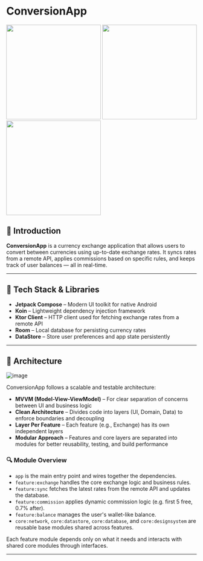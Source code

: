 # ConversionApp

<img src="https://github.com/user-attachments/assets/9ba540fa-e8c5-4e92-b40b-fb163e3af6f8" width="250"/>
<img src="https://github.com/user-attachments/assets/30b20cfe-acaf-4f8e-9c13-e164cf07bbc8" width="250"/>
<img src="https://github.com/user-attachments/assets/ed5a352c-ef8a-4e04-92fe-1a433ebdf095" width="250"/>


## 🚀 Introduction

**ConversionApp** is a currency exchange application that allows users to convert between currencies using up-to-date exchange rates. It syncs rates from a remote API, applies commissions based on specific rules, and keeps track of user balances — all in real-time.

---

## 🧰 Tech Stack & Libraries

* **Jetpack Compose** – Modern UI toolkit for native Android
* **Koin** – Lightweight dependency injection framework
* **Ktor Client** – HTTP client used for fetching exchange rates from a remote API
* **Room** – Local database for persisting currency rates
* **DataStore** – Store user preferences and app state persistently

---

## 🧱 Architecture

![image](https://github.com/user-attachments/assets/a7aba31e-041a-463f-aa64-9ff8fbe70c33)

ConversionApp follows a scalable and testable architecture:

* **MVVM (Model-View-ViewModel)** – For clear separation of concerns between UI and business logic
* **Clean Architecture** – Divides code into layers (UI, Domain, Data) to enforce boundaries and decoupling
* **Layer Per Feature** – Each feature (e.g., Exchange) has its own independent layers
* **Modular Approach** – Features and core layers are separated into modules for better reusability, testing, and build performance

  
### 🔍 Module Overview

* `app` is the main entry point and wires together the dependencies.
* `feature:exchange` handles the core exchange logic and business rules.
* `feature:sync` fetches the latest rates from the remote API and updates the database.
* `feature:commission` applies dynamic commission logic (e.g. first 5 free, 0.7% after).
* `feature:balance` manages the user's wallet-like balance.
* `core:network`, `core:datastore`, `core:database`, and `core:designsystem` are reusable base modules shared across features.

Each feature module depends only on what it needs and interacts with shared core modules through interfaces.

---



